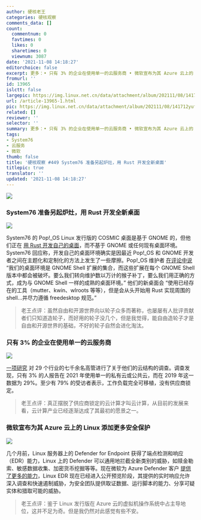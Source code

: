 ```yaml
---
author: 硬核老王
categories: 硬核观察
comments_data: []
count:
  commentnum: 0
  favtimes: 0
  likes: 0
  sharetimes: 0
  viewnum: 3087
date: '2021-11-08 14:18:27'
editorchoice: false
excerpt: 更多：• 只有 3% 的企业在使用单一的云服务商 • 微软宣布为其 Azure 云上的 Linux 添加更多安全保护
fromurl: ''
id: 13965
islctt: false
largepic: https://img.linux.net.cn/data/attachment/album/202111/08/141712yufhe0kk9sq7nkl9.jpg
url: /article-13965-1.html
pic: https://img.linux.net.cn/data/attachment/album/202111/08/141712yufhe0kk9sq7nkl9.jpg.thumb.jpg
related: []
reviewer: ''
selector: ''
summary: 更多：• 只有 3% 的企业在使用单一的云服务商 • 微软宣布为其 Azure 云上的 Linux 添加更多安全保护
tags:
- System76
- 云服务
- 微软
thumb: false
title: '硬核观察 #449 System76 准备另起炉灶，用 Rust 开发全新桌面'
titlepic: true
translator: ''
updated: '2021-11-08 14:18:27'
---
```


![](https://img.linux.net.cn/data/attachment/album/202111/08/141712yufhe0kk9sq7nkl9.jpg)


### System76 准备另起炉灶，用 Rust 开发全新桌面


![](https://img.linux.net.cn/data/attachment/album/202111/08/141723s5q2nqk4r3kz5po4.jpg)


System76 的 Pop!\_OS Linux 发行版的 COSMIC 桌面是基于 GNOME 的，但他们正在 [用 Rust 开发自己的桌面](https://www.phoronix.com/scan.php?page=news_item&px=Pop-OS-New-Rust-Desktop)，而不基于 GNOME 或任何现有桌面环境。System76 回应称，开发自己的桌面环境确实是因最近 Pop!\_OS 和 GNOME 开发者之间在主题化和定制化的方法上发生了一些摩擦。Pop!\_OS 维护者 [在评论中说](https://old.reddit.com/r/pop_os/comments/qnvrou/will_pop_os_ever_do_an_officially_kde_flavor_or/hjqpj7y/) “我们的桌面环境是 GNOME Shell 扩展的集合，而这些扩展在每个 GNOME Shell 版本中都会被破坏。要么我们转向维护数以万计的猴子补丁，要么我们用正确的方式，成为与 GNOME Shell 一样的成熟的桌面环境。” 他们的新桌面会 “使用已经存在的工具（mutter、kwin、wlroots 等等），但是会从头开始用 Rust 实现周围的 shell...并尽力遵循 freedesktop 规范。”



> 
> 老王点评：虽然自由和开源世界向以轮子众多而著称，也屡屡有人批评贡献者们只知道造轮子，而好用的轮子没几个，但是我觉得，能自由造轮子才是自由和开源世界的基础，不好的轮子自然会进化淘汰。
> 
> 
> 


### 只有 3% 的企业在使用单一的云服务商


![](https://img.linux.net.cn/data/attachment/album/202111/08/141745tlzq793189e1l1vu.jpg)


[一项研究](https://www.ibm.com/thought-leadership/institute-business-value/report/cloud-transformation) 对 29 个行业的七千余名高管进行了关于他们的云结构的调查。调查发现，只有 3% 的人报告在 2021 年使用单一的私有云或公共云，而在 2019 年这一数据为 29%。至少有 79% 的受访者表示，工作负载完全可移植，没有供应商锁定。



> 
> 老王点评：真正摆脱了供应商锁定的云计算才叫云计算，从目前的发展来看，云计算产业已经逐渐达成了其最初的愿景之一。
> 
> 
> 


### 微软宣布为其 Azure 云上的 Linux 添加更多安全保护


![](https://img.linux.net.cn/data/attachment/album/202111/08/141807zrxvxe2lz303360t.jpg)


几个月前，Linux 服务器上的 Defender for Endpoint 获得了端点检测和响应（EDR）能力，Linux 上的 Defender 可以通用地拦截全新类别的威胁，如赎金勒索、敏感数据收集、加密货币挖掘等等。现在微软为 Azure Defender 客户 [提供了更多的能力](https://www.zdnet.com/article/microsoft-just-expanded-its-malware-protection-for-linux-servers/)，Linux EDR 现在已经进入公开预览阶段，其提供的实时响应允许深入调查和快速遏制威胁，为安全团队提供取证数据、运行脚本的能力、分享可疑实体和猎取可能的威胁。



> 
> 老王点评：鉴于 Linux 发行版在 Azure 云的虚拟机操作系统中占主导地位，这并不足为奇。但是我仍然对此感觉有些不安。
> 
> 
>